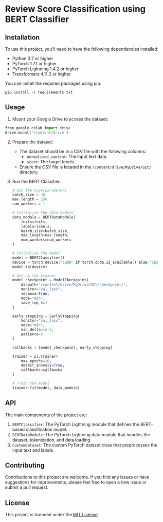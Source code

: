 # Review Score Classification using BERT Classifier 

## Installation

To use this project, you'll need to have the following dependencies installed:

- Python 3.7 or higher
- PyTorch 1.7.1 or higher
- PyTorch Lightning 1.4.2 or higher
- Transformers 4.11.3 or higher

You can install the required packages using pip:

```
pip install -r requirements.txt
```

## Usage

1. Mount your Google Drive to access the dataset:

```python
from google.colab import drive
drive.mount('/content/drive')
```

2. Prepare the dataset:

   - The dataset should be in a CSV file with the following columns:
     - `normalized_content`: The input text data.
     - `score`: The target labels.
   - Ensure the CSV file is located in the `/content/drive/MyDrive/GIt/` directory.

3. Run the BERT Classifier:

   ```python
   # Set the hyperparameters
   batch_size = 48
   max_length = 256
   num_workers = 1

   # Initialize the data module
   data_module = BERTDataModule(
       texts=texts,
       labels=labels,
       batch_size=batch_size,
       max_length=max_length,
       num_workers=num_workers
   )

   # Initialize the model
   model = BERTClassifier()
   device = torch.device("cuda" if torch.cuda.is_available() else "cpu")
   model.to(device)

   # Set up the trainer
   model_checkpoint = ModelCheckpoint(
       dirpath='/content/drive/MyDrive/GIt/checkpoint/',
       monitor="val_loss",
       verbose=True,
       mode="min",
       save_top_k=1
   )

   early_stopping = EarlyStopping(
       monitor="val_loss",
       mode="min",
       min_delta=1e-4,
       patience=5
   )

   callbacks = [model_checkpoint, early_stopping]

   trainer = pl.Trainer(
       max_epochs=10,
       detect_anomaly=True,
       callbacks=callbacks
   )

   # Train the model
   trainer.fit(model, data_module)
   ```

## API

The main components of the project are:

1. `BERTClassifier`: The PyTorch Lightning module that defines the BERT-based classification model.
2. `BERTDataModule`: The PyTorch Lightning data module that handles the dataset, tokenization, and data loading.
3. `CustomDataset`: The custom PyTorch dataset class that preprocesses the input text and labels.

## Contributing

Contributions to this project are welcome. If you find any issues or have suggestions for improvements, please feel free to open a new issue or submit a pull request.

## License

This project is licensed under the [MIT License](LICENSE).

